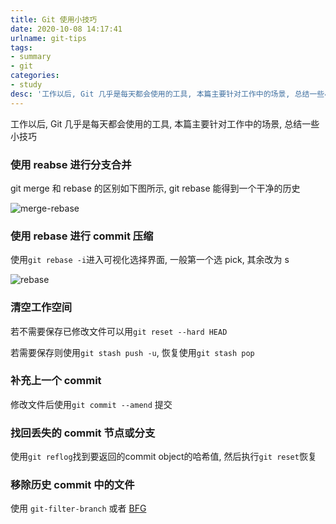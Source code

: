 ```yaml
---
title: Git 使用小技巧
date: 2020-10-08 14:17:41
urlname: git-tips
tags:
- summary
- git
categories:
- study
desc: '工作以后, Git 几乎是每天都会使用的工具, 本篇主要针对工作中的场景, 总结一些小技巧'
---
```


工作以后, Git 几乎是每天都会使用的工具, 本篇主要针对工作中的场景, 总结一些小技巧

<!--more-->

### 使用 reabse 进行分支合并

git merge 和 rebase 的区别如下图所示, git rebase 能得到一个干净的历史

![merge-rebase](https://pic.rmb.bdstatic.com/bjh/6803ef1bc4272a01ac73d0c932a2d42d.png)

### 使用 rebase 进行 commit 压缩

使用`git rebase -i`进入可视化选择界面, 一般第一个选 pick, 其余改为 s

![rebase](https://pic.rmb.bdstatic.com/bjh/dfdc8b3f8e939d669bbc1fe6eb9974fc.png)

### 清空工作空间

若不需要保存已修改文件可以用`git reset --hard HEAD`

若需要保存则使用`git stash push -u`, 恢复使用`git stash pop`

### 补充上一个 commit

修改文件后使用`git commit --amend` 提交

### 找回丢失的 commit 节点或分支

使用`git reflog`找到要返回的commit object的哈希值, 然后执行`git reset`恢复

### 移除历史 commit 中的文件

使用 `git-filter-branch` 或者 [BFG](https://rtyley.github.io/bfg-repo-cleaner/)
